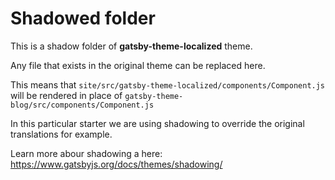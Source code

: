 # Shadowed folder 

This is a shadow folder of **gatsby-theme-localized** theme.

Any file that exists in the original theme can be replaced here.

This means that `site/src/gatsby-theme-localized/components/Component.js` will be rendered in place of `gatsby-theme-blog/src/components/Component.js`

In this particular starter we are using shadowing to override the original translations for example.

Learn more abour shadowing a here: https://www.gatsbyjs.org/docs/themes/shadowing/